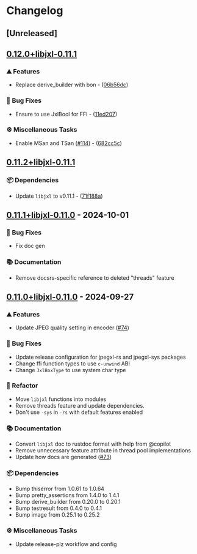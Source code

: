 # Changelog

## [Unreleased]

## [0.12.0+libjxl-0.11.1](https://github.com/inflation/jpegxl-rs/compare/jpegxl-rs-v0.11.2+libjxl-0.11.1...jpegxl-rs-v0.12.0+libjxl-0.11.1)

### ⛰️ Features

- Replace derive_builder with bon - ([06b56dc](https://github.com/inflation/jpegxl-rs/commit/06b56dc6862b815de998523d0708e62cec5dea67))

### 🐛 Bug Fixes

- Ensure to use JxlBool for FFI - ([11ed207](https://github.com/inflation/jpegxl-rs/commit/11ed20770adf19f3a8cfd75c168786df7a25a1cf))

### ⚙️ Miscellaneous Tasks

- Enable MSan and TSan ([#114](https://github.com/inflation/jpegxl-rs/pull/114)) - ([682cc5c](https://github.com/inflation/jpegxl-rs/commit/682cc5c805b6735ac4ab9d48a29f77f902bbe2cb))

## [0.11.2+libjxl-0.11.1](https://github.com/inflation/jpegxl-rs/compare/jpegxl-rs-v0.11.1+libjxl-0.11.0...jpegxl-rs-v0.11.2+libjxl-0.11.1)

### 📦 Dependencies

- Update `libjxl` to v0.11.1 - ([71f188a](https://github.com/inflation/jpegxl-rs/commit/71f188a331fcbc5c1ec9358ffbcc9e34f6f269c7))

## [0.11.1+libjxl-0.11.0](https://github.com/inflation/jpegxl-rs/compare/jpegxl-rs-v0.11.0+libjxl-0.11.0...jpegxl-rs-v0.11.1+libjxl-0.11.0) - 2024-10-01

### 🐛 Bug Fixes

- Fix doc gen

### 📚 Documentation

- Remove docsrs-specific reference to deleted "threads" feature

## [0.11.0+libjxl-0.11.0](https://github.com/inflation/jpegxl-rs/compare/jpegxl-rs-v0.10.4+libjxl-0.10.3...jpegxl-rs-v0.11.0+libjxl-0.11.0) - 2024-09-27

### ⛰️ Features

- Update JPEG quality setting in encoder ([#74](https://github.com/inflation/jpegxl-rs/pull/74))

### 🐛 Bug Fixes

- Update release configuration for jpegxl-rs and jpegxl-sys packages
- Change ffi function types to use `c-unwind` ABI
- Change `JxlBoxType` to use system char type

### 🚜 Refactor

- Move `libjxl` functions into modules
- Remove threads feature and update dependencies.
- Don't use `-sys` in `-rs` with default features enabled

### 📚 Documentation

- Convert `libjxl` doc to rustdoc format with help from @copilot
- Remove unnecessary feature attribute in thread pool implementations
- Update how docs are generated ([#73](https://github.com/inflation/jpegxl-rs/pull/73))

### 📦 Dependencies

- Bump thiserror from 1.0.61 to 1.0.64
- Bump pretty_assertions from 1.4.0 to 1.4.1
- Bump derive_builder from 0.20.0 to 0.20.1
- Bump testresult from 0.4.0 to 0.4.1
- Bump image from 0.25.1 to 0.25.2

### ⚙️ Miscellaneous Tasks

- Update release-plz workflow and config
